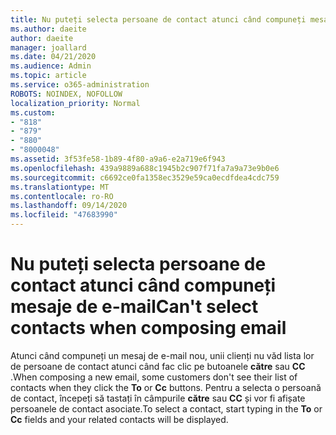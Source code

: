 ```yaml
---
title: Nu puteți selecta persoane de contact atunci când compuneți mesaje de e-mail în Outlook.com
ms.author: daeite
author: daeite
manager: joallard
ms.date: 04/21/2020
ms.audience: Admin
ms.topic: article
ms.service: o365-administration
ROBOTS: NOINDEX, NOFOLLOW
localization_priority: Normal
ms.custom:
- "818"
- "879"
- "880"
- "8000048"
ms.assetid: 3f53fe58-1b89-4f80-a9a6-e2a719e6f943
ms.openlocfilehash: 439a9889a688c1945b2c907f71fa7a9a73e9b0e6
ms.sourcegitcommit: c6692ce0fa1358ec3529e59ca0ecdfdea4cdc759
ms.translationtype: MT
ms.contentlocale: ro-RO
ms.lasthandoff: 09/14/2020
ms.locfileid: "47683990"
---
```

# <a name="cant-select-contacts-when-composing-email"></a><span data-ttu-id="3f108-102">Nu puteți selecta persoane de contact atunci când compuneți mesaje de e-mail</span><span class="sxs-lookup"><span data-stu-id="3f108-102">Can't select contacts when composing email</span></span>

<span data-ttu-id="3f108-103">Atunci când compuneți un mesaj de e-mail nou, unii clienți nu văd lista lor de persoane de contact atunci când fac clic pe butoanele **către** sau **CC** .</span><span class="sxs-lookup"><span data-stu-id="3f108-103">When composing a new email, some customers don't see their list of contacts when they click the **To** or **Cc** buttons.</span></span> <span data-ttu-id="3f108-104">Pentru a selecta o persoană de contact, începeți să tastați în câmpurile **către** sau **CC** și vor fi afișate persoanele de contact asociate.</span><span class="sxs-lookup"><span data-stu-id="3f108-104">To select a contact, start typing in the **To** or **Cc** fields and your related contacts will be displayed.</span></span>
